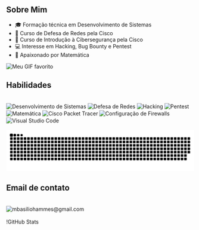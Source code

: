 ## Sobre Mim

- 🎓 Formação técnica em Desenvolvimento de Sistemas
- 📜 Curso de Defesa de Redes pela Cisco
- 📜 Curso de Introdução à Cibersegurança pela Cisco
- 💻 Interesse em Hacking, Bug Bounty e Pentest
- 🔢 Apaixonado por Matemática

![Meu GIF favorito](https://debrasmouse.com/wp-content/uploads/2018/07/bazinga-sheldon.gif)
## Habilidades

<div style="display: inline_block"><br/>
    <img align="center" alt="Desenvolvimento de Sistemas" src="https://img.shields.io/badge/Desenvolvimento%20de%20Sistemas-6C7A88?style=for-the-badge&logo=code&logoColor=ffffff" />
    <img align="center" alt="Defesa de Redes" src="https://img.shields.io/badge/Defesa%20de%20Redes-6A6A6A?style=for-the-badge&logo=shield&logoColor=ffffff" />
    <img align="center" alt="Hacking" src="https://img.shields.io/badge/Hacking-4C9A2A?style=for-the-badge&logo=bug&logoColor=ffffff" />
    <img align="center" alt="Pentest" src="https://img.shields.io/badge/Pentest-4B4B4B?style=for-the-badge&logo=lock&logoColor=ffffff" />
    <img align="center" alt="Matemática" src="https://img.shields.io/badge/Matemática-6C7A88?style=for-the-badge&logo=calculator&logoColor=ffffff" />
    <img align="center" alt="Cisco Packet Tracer" src="https://img.shields.io/badge/Cisco%20Packet%20Tracer-006A75?style=for-the-badge&logo=cisco&logoColor=ffffff" />
    <img align="center" alt="Configuração de Firewalls" src="https://img.shields.io/badge/Configuração%20de%20Firewalls-B25B4C?style=for-the-badge&logo=firefox&logoColor=ffffff" />
    <img align="center" alt="Visual Studio Code" src="https://img.shields.io/badge/Visual%20Studio%20Code-4A6E92?style=for-the-badge&logo=visual-studio-code&logoColor=ffffff" />
</div><br/>


<picture>
  <source media="(prefers-color-scheme: dark)" srcset="https://raw.githubusercontent.com/debysouza/debysouza/output/github-contribution-grid-snake-dark.svg">
  <source media="(prefers-color-scheme: light)" srcset="https://raw.githubusercontent.com/debysouza/debysouza/output/github-contribution-grid-snake.svg">
  <img alt="github contribution grid snake animation" src="https://raw.githubusercontent.com/debysouza/debysouza/output/github-contribution-grid-snake.svg">
</picture>


## Email de contato
<div style="display: inline_block"><br/>
    <img align="center" alt="mbasiliohammes@gmail.com" src="https://img.shields.io/badge/mbasiliohammes-B2B2B6?style=for-the-badge&logo=visualstudiot&logoColor=2B2C36" />
</div></br>
!GitHub Stats
